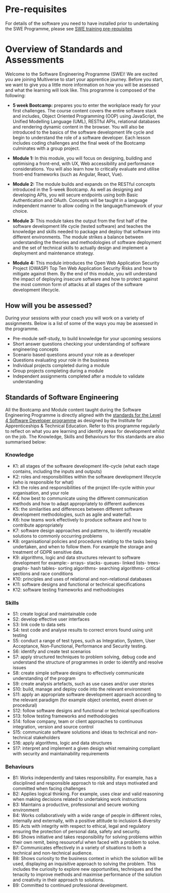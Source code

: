 # Pre-requisites
For details of the software you need to have installed prior to undertaking the SWE Programme, please see [SWE training pre-requisites](/curriculum/Bootcamp/FAQ#pre-reqs)

# Overview of Standards and Assessments 

Welcome to the Software Engineering Programme (SWE)! We are excited you are joining Multiverse to start your apprentice journey. Before you start, we want to give you a little more information on how you will be assessed and what the learning will look like. This programme is composed of the following: 

* __5 week Bootcamp:__ prepares you to enter the workplace ready for your first challenges. The course content covers the entire software stack and includes, Object Oriented Programming (OOP) using JavaScript, the Unified Modelling Language (UML), RESTful APIs, relational databases and rendering dynamic content in the browser. You will also be introduced to the basics of the software development life cycle and begin to understand the role of a software developer. Each lesson includes coding challenges and the final week of the Bootcamp culminates with a group project.

* __Module 1:__ In this module, you will focus on designing, building and optimising a front-end, with UX, Web accessibility and performance considerations. You will also learn how to critically evaluate and utilise front-end frameworks (such as Angular, React, Vue).

* __Module 2:__ The module builds and expands on the RESTful concepts introduced in the 5-week Bootcamp. As well as designing and developing APIs, you will secure endpoints using both Basic Authentication and OAuth. Concepts will be taught in a language independent manner to allow coding in the language/framework of your choice.  

* __Module 3:__ This module takes the output from the first half of the software development life cycle (tested software) and teaches the knowledge and skills needed to package and deploy that software into different environments. The module strikes a balance between understanding the theories and methodologies of software deployment and the set of technical skills to actually design and implement a deployment and maintenance strategy.

* __Module 4:__ This module introduces the Open Web Application Security Project (OWASP) Top Ten Web Application Security Risks and how to mitigate against them. By the end of this module, you will understand the impact of deploying insecure software and how to protect against the most common form of attacks at all stages of the software development lifecycle.

## How will you be assessed?

During your sessions with your coach you will work on a variety of assignments. Below is a list of some of the ways you may be assessed in the programme.  

* Pre-module self-study, to build knowledge for your upcoming sessions
* Short answer questions checking your understanding of software engineering concepts 
* Scenario based questions around your role as a developer 
* Questions evaluating your role in the business 
* Individual projects completed during a module 
* Group projects completing during a module 
* Independent assignments completed after a module to validate understanding

## Standards of Software Engineering

All the Bootcamp and Module content taught during the Software Engineering Programme is directly aligned with the [standards for the Level 4 Software Developer programme](https://www.instituteforapprenticeships.org/apprenticeship-standards/software-developer-v1-1) as designed by the Institute for Apprenticeships & Technical Education. Refer to this programme regularly to reflect on what you are learning and identify areas for development whilst on the job. The Knowledge, Skills and Behaviours for this standards are also summarised below: 

### Knowledge
* K1: all stages of the software development life-cycle (what each stage contains, including the inputs and outputs)
* K2: roles and responsibilities within the software development lifecycle (who is responsible for what)
* K3: the roles and responsibilities of the project life-cycle within your organisation, and your role
* K4: how best to communicate using the different communication methods and how to adapt appropriately to different audiences
* K5: the similarities and differences between different software development methodologies, such as agile and waterfall.
* K6: how teams work effectively to produce software and how to contribute appropriately
* K7: software design approaches and patterns, to identify reusable solutions to commonly occurring problems
* K8: organisational policies and procedures relating to the tasks being undertaken, and when to follow them. For example the storage and treatment of GDPR sensitive data.
* K9: algorithms, logic and data structures relevant to software development for example:- arrays- stacks- queues- linked lists- trees- graphs- hash tables- sorting algorithms- searching algorithms- critical sections and race conditions
* K10: principles and uses of relational and non-relational databases
* K11: software designs and functional or technical specifications
* K12: software testing frameworks and methodologies

### Skills
* S1: create logical and maintainable code
* S2: develop effective user interfaces
* S3: link code to data sets
* S4: test code and analyse results to correct errors found using unit testing
* S5: conduct a range of test types, such as Integration, System, User Acceptance, Non-Functional, Performance and Security testing.
* S6: identify and create test scenarios
* S7: apply structured techniques to problem solving, debug code and understand the structure of programmes in order to identify and resolve issues
* S8: create simple software designs to effectively communicate understanding of the program
* S9: create analysis artefacts, such as use cases and/or user stories
* S10: build, manage and deploy code into the relevant environment
* S11: apply an appropriate software development approach according to the relevant paradigm (for example object oriented, event driven or procedural)
* S12: follow software designs and functional or technical specifications
* S13: follow testing frameworks and methodologies
* S14: follow company, team or client approaches to continuous integration, version and source control
* S15: communicate software solutions and ideas to technical and non-technical stakeholders
* S16: apply algorithms, logic and data structures
* S17: interpret and implement a given design whist remaining compliant with security and maintainability requirements

### Behaviours
* B1: Works independently and takes responsibility. For example, has a disciplined and responsible approach to risk and stays motivated and committed when facing challenges
* B2: Applies logical thinking. For example, uses clear and valid reasoning when making decisions related to undertaking work instructions
* B3: Maintains a productive, professional and secure working environment
* B4: Works collaboratively with a wide range of people in different roles, internally and externally, with a positive attitude to inclusion & diversity
* B5: Acts with integrity with respect to ethical, legal and regulatory ensuring the protection of personal data, safety and security.
* B6: Shows initiative and takes responsibility for solving problems within their own remit, being resourceful when faced with a problem to solve.
* B7: Communicates effectively in a variety of situations to both a technical and non-technical audience.
* B8: Shows curiosity to the business context in which the solution will be used, displaying an inquisitive approach to solving the problem. This includes the curiosity to explore new opportunities, techniques and the tenacity to improve methods and maximise performance of the solution and creativity in their approach to solutions.
* B9: Committed to continued professional development.